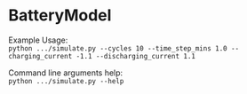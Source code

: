# BatteryModel

Example Usage:  
`python .../simulate.py --cycles 10 --time_step_mins 1.0 --charging_current -1.1 --discharging_current 1.1`

Command line arguments help:  
`python .../simulate.py --help`

